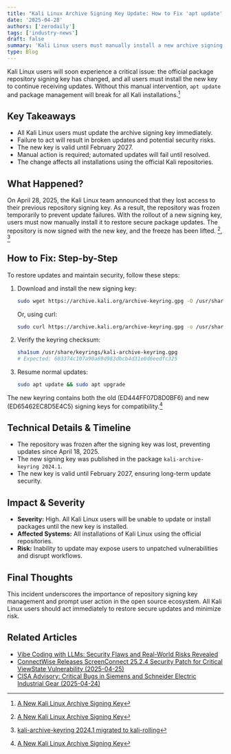 ```yaml
---
title: "Kali Linux Archive Signing Key Update: How to Fix 'apt update' Failing"
date: '2025-04-28'
authors: ['zerodaily']
tags: ['industry-news']
draft: false
summary: 'Kali Linux users must manually install a new archive signing key to restore secure updates after the previous key was lost. Failure to act will break package management for all users.'
type: Blog
---
```


Kali Linux users will soon experience a critical issue: the official package repository signing key has changed, and all users must install the new key to continue receiving updates. Without this manual intervention, `apt update` and package management will break for all Kali installations.[^1]

## Key Takeaways

- All Kali Linux users must update the archive signing key immediately.
- Failure to act will result in broken updates and potential security risks.
- The new key is valid until February 2027.
- Manual action is required; automated updates will fail until resolved.
- The change affects all installations using the official Kali repositories.

## What Happened?

On April 28, 2025, the Kali Linux team announced that they lost access to their previous repository signing key. As a result, the repository was frozen temporarily to prevent update failures. With the rollout of a new signing key, users must now manually install it to restore secure package updates. The repository is now signed with the new key, and the freeze has been lifted. [^1], [^2]

## How to Fix: Step-by-Step

To restore updates and maintain security, follow these steps:

1. Download and install the new signing key:

   ```sh
   sudo wget https://archive.kali.org/archive-keyring.gpg -O /usr/share/keyrings/kali-archive-keyring.gpg
   ```

   Or, using curl:

   ```sh
   sudo curl https://archive.kali.org/archive-keyring.gpg -o /usr/share/keyrings/kali-archive-keyring.gpg
   ```

2. Verify the keyring checksum:

   ```sh
   sha1sum /usr/share/keyrings/kali-archive-keyring.gpg
   # Expected: 603374c107a90a69d983dbcb4d31e0d6eedfc325
   ```

3. Resume normal updates:

   ```sh
   sudo apt update && sudo apt upgrade
   ```

The new keyring contains both the old (ED444FF07D8D0BF6) and new (ED65462EC8D5E4C5) signing keys for compatibility.[^1]

## Technical Details & Timeline

- The repository was frozen after the signing key was lost, preventing updates since April 18, 2025.
- The new signing key was published in the package `kali-archive-keyring 2024.1`.
- The new key is valid until February 2027, ensuring long-term update security.

## Impact & Severity

- **Severity:** High. All Kali Linux users will be unable to update or install packages until the new key is installed.
- **Affected Systems:** All installations of Kali Linux using the official repositories.
- **Risk:** Inability to update may expose users to unpatched vulnerabilities and disrupt workflows.

## Final Thoughts

This incident underscores the importance of repository signing key management and prompt user action in the open source ecosystem. All Kali Linux users should act immediately to restore secure updates and minimize risk.

## Related Articles

- [Vibe Coding with LLMs: Security Flaws and Real-World Risks Revealed](</blog/2025-04-25-vibe-coding-llms-security-flaws>)
- [ConnectWise Releases ScreenConnect 25.2.4 Security Patch for Critical ViewState Vulnerability (2025-04-25)](</blog/2025-04-25-connectwise-screenconnect-25-2-4-security-patch>)
- [CISA Advisory: Critical Bugs in Siemens and Schneider Electric Industrial Gear (2025-04-24)](</blog/2025-04-24-cisa-advisory-siemens-schneider-electric-critical-bugs>)

[^1]: [A New Kali Linux Archive Signing Key](https://www.kali.org/blog/new-kali-archive-signing-key/)
[^2]: [kali-archive-keyring 2024.1 migrated to kali-rolling](https://pkg.kali.org/news/572421/kali-archive-keyring-20241-migrated-to-kali-rolling/)
